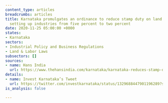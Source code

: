 ```yaml
---
content_type: articles
breadcrumbs: articles
title: Karnataka promulgates an ordinance to reduce stamp duty on land acquired for
  setting up industries from five percent to two percent
date: 2020-11-25 05:00:00 +0000
states:
- Karnataka
sectors:
- Industrial Policy and Business Regulations
- Land & Labor Laws
subsectors: []
sources:
- name: Hans India
  url: https://www.thehansindia.com/karnataka/karnataka-reduces-stamp-duty-to-attract-investments-657504
details:
- name: Invest Karnataka’s Tweet
  url: https://twitter.com/investkarnataka/status/1329688447901196289?s=20
is_analysis: false

---
```

